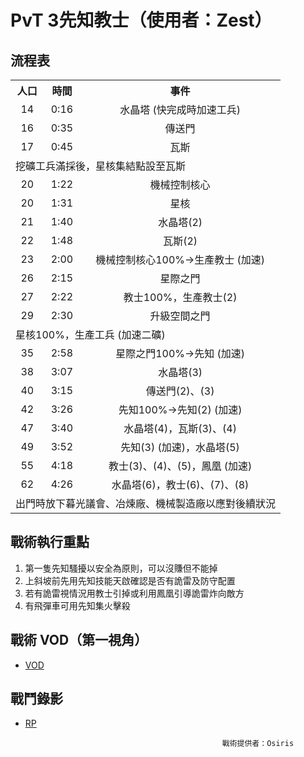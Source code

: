 # PvT 3先知教士（使用者：Zest）

## 流程表
<table>
  <tr>
    <th align="center">人口</th>
    <th align="center">時間</th>
    <th align="center">事件</th>
  </tr>
  <tr>
    <td align="center">14</td>
    <td align="center">0:16</td>
    <td align="center">水晶塔 (快完成時加速工兵)</td>
  </tr>
  <tr>
    <td align="center">16</td>
    <td align="center">0:35</td>
    <td align="center">傳送門</td>
  </tr>
  <tr>
    <td align="center">17</td>
    <td align="center">0:45</td>
    <td align="center">瓦斯</td>
  </tr>
  <tr>
    <td colspan="3">挖礦工兵滿採後，星核集結點設至瓦斯</td>
  </tr>
  <tr>
    <td align="center">20</td>
    <td align="center">1:22</td>
    <td align="center">機械控制核心</td>
  </tr>
  <tr>
    <td align="center">20</td>
    <td align="center">1:31</td>
    <td align="center">星核</td>
  </tr>
  <tr>
    <td align="center">21</td>
    <td align="center">1:40</td>
    <td align="center">水晶塔(2)</td>
  </tr>
  <tr>
    <td align="center">22</td>
    <td align="center">1:48</td>
    <td align="center">瓦斯(2)</td>
  </tr>
  <tr>
    <td align="center">23</td>
    <td align="center">2:00</td>
    <td align="center">機械控制核心100%-&gt;生產教士 (加速)</td>
  </tr>
  <tr>
    <td align="center">26</td>
    <td align="center">2:15</td>
    <td align="center">星際之門</td>
  </tr>
  <tr>
    <td align="center">27</td>
    <td align="center">2:22</td>
    <td align="center">教士100%，生產教士(2)</td>
  </tr>
  <tr>
    <td align="center">29</td>
    <td align="center">2:30</td>
    <td align="center">升級空間之門</td>
  </tr>
  <tr>
    <td colspan="3">星核100%，生產工兵 (加速二礦)</td>
  </tr>
  <tr>
    <td align="center">35</td>
    <td align="center">2:58</td>
    <td align="center">星際之門100%-&gt;先知 (加速)</td>
  </tr>
  <tr>
    <td align="center">38</td>
    <td align="center">3:07</td>
    <td align="center">水晶塔(3)</td>
  </tr>
  <tr>
    <td align="center">40</td>
    <td align="center">3:15</td>
    <td align="center">傳送門(2)、(3)</td>
  </tr>
  <tr>
    <td align="center">42</td>
    <td align="center">3:26</td>
    <td align="center">先知100%-&gt;先知(2) (加速)</td>
  </tr>
  <tr>
    <td align="center">47</td>
    <td align="center">3:40</td>
    <td align="center">水晶塔(4)，瓦斯(3)、(4)</td>
  </tr>
  <tr>
    <td align="center">49</td>
    <td align="center">3:52</td>
    <td align="center">先知(3) (加速)，水晶塔(5)</td>
  </tr>
  <tr>
    <td align="center">55</td>
    <td align="center">4:18</td>
    <td align="center">教士(3)、(4)、(5)，鳳凰 (加速)</td>
  </tr>
  <tr>
    <td align="center">62</td>
    <td align="center">4:26</td>
    <td align="center">水晶塔(6)，教士(6)、(7)、(8)</td>
  </tr>
  <tr>
    <td colspan="3">出門時放下暮光議會、冶煉廠、機械製造廠以應對後續狀況</td>
  </tr>
</table>

## 戰術執行重點
1. 第一隻先知騷擾以安全為原則，可以沒賺但不能掉		
2. 上斜坡前先用先知技能天啟確認是否有詭雷及防守配置		
3. 若有詭雷視情況用教士引掉或利用鳳凰引導詭雷炸向敵方		
4. 有飛彈車可用先知集火擊殺		

## 戰術 VOD（第一視角）
+ [VOD](https://youtu.be/l4W_6nvPH64)

## 戰鬥錄影
+ [RP](https://github.com/starcraftfamily/SCF-Tactics/raw/master/PvT/3OracleAdept/PvT_3.SC2Replay)


                                                  戰術提供者：Osiris
